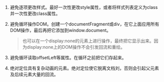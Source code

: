 1. 避免逐项更改样式。最好一次性更改style属性，或者将样式列表定义为class并一次性更改class属性。

2. 避免循环操作DOM。创建一个documentFragment或div，在它上面应用所有DOM操作，最后再把它添加到window.document。

   > 也可以在一个display:none的元素上进行操作，最终把它显示出来。因为display:none上的DOM操作不会引发回流和重绘。

3. 避免循环读取offsetLeft等属性。在循环之前把它们存起来。

4. 绝对定位具有复杂动画的元素。绝对定位使它脱离文档刘，否则会引起父元素及后续元素大量的回流。